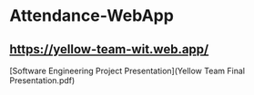# Attendance-WebApp

## 
## https://yellow-team-wit.web.app/

[Software Engineering Project Presentation](Yellow Team Final Presentation.pdf)
